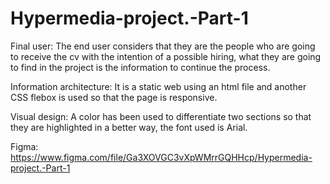 # Hypermedia-project.-Part-1 

Final user: The end user considers that they are the people who are going to receive the cv with the intention of a possible hiring, what they are going to find in the project is the information to continue the process.

Information architecture: It is a static web using an html file and another CSS flebox is used so that the page is responsive.

Visual design: A color has been used to differentiate two sections so that they are highlighted in a better way, the font used is Arial.

Figma: https://www.figma.com/file/Ga3XOVGC3vXpWMrrGQHHcp/Hypermedia-project.-Part-1